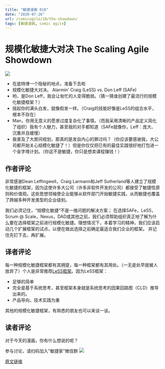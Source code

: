 ```yaml
---
title: "敏捷漫画 010"
date: "2020-07-26"
url: /comicagile/10/the-showdown/
tags: [敏捷漫画, comic agile]
---
```


# 规模化敏捷大对决 The Scaling Agile Showdown

![](/images/comicagile/comicagile-10.png)

- 在底特律一个隐秘的地点，准备下去啦
- 规模化敏捷大对决。 Alarmin' Craig (LeSS) vs. Don Leff (SAFe)
- 哟，是Don Leff，我会让匆忙的人变得脆弱。（猜一猜谁创建了最流行的规模化敏捷框架？）
- 摇起你的满头白发，就像假发一样。（Craig的技能好像是LeSS的组合水平，根本不存在）
- Man，你用无意义的愿景过度复杂化了事情。（而我采用清晰的产品定义简化了组织）我有个人魅力，甚至我的对手都知道（SAFe就像你，Leff：庞大、沉重并且缓慢）
- 我普及了大房间规划，那真的是发自内心的罪过吗？（你应该要感谢我，大公司都开始关心规模化敏捷了！）但是你仅仅把已有的最佳实践很好地打包进一个金字塔计划。（你这不是敏捷，你只是想卖课程赚钱！）

## 作者评论

非常感谢Dean Leffingwell，Craig Larmann和Jeff Sutherland等人建立了规模化敏捷的框架，因为这使许多大公司（许多非软件开发的公司）都接受了敏捷性原则和价值观。这些思想领袖使企业能够从软件部门开始敏捷实践，从而敏捷也覆盖了跨越多种开发类型的企业级别。

我们必须记住，“规模化敏捷”不是一维问题的解决方案； 在选择SAFe，LeSS，Scrum @ Scale，Nexus，DAD或其他之前，我们必须帮助组织真正地了解为什么要在选择框架之前进行规模化敏捷。理想情况下，本着学习的精神，我们应该启动几个扩展框架的试点，以便在做出选择之前确定最适合我们企业的框架。 并记住先钉下去，再扩展。

## 译者评论

每一种规模化敏捷框架都有其拥趸，每一种框架都有其用处。（一无是处早就被人放弃了）个人是非常推荐[LeSS框架](https://less.works/)。因为LeSS框架：

- 足够的简单
- 完全是基于系统思考，甚至框架本身就是系统思考的因果回路图（CLD）推导出来的。
- 产品导向，技术实践为重

其他的规模化敏捷框架，有熟悉的朋友也可以来谈一谈。

## 读者评论
对于今天的漫画，你有什么想说的呢？

参与讨论，请扫码加入"敏捷家"微信群
![](/images/wechat-agileplus-ent.png)

[原文链接](https://noe-nygaard.dk/comicagile/comic/the-showdown/)